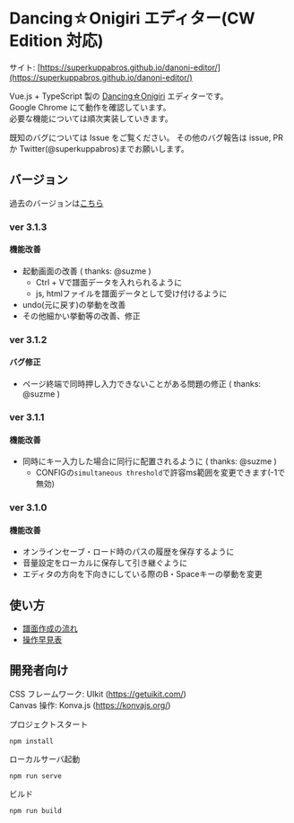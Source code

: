 # Dancing☆Onigiri エディター(CW Edition 対応)

サイト: [https://superkuppabros.github.io/danoni-editor/](https://superkuppabros.github.io/danoni-editor/)

Vue.js + TypeScript 製の [Dancing☆Onigiri](https://github.com/cwtickle/danoniplus) エディターです。  
Google Chrome にて動作を確認しています。  
必要な機能については順次実装していきます。

既知のバグについては Issue をご覧ください。
その他のバグ報告は issue, PR か Twitter(@superkuppabros)までお願いします。

## バージョン

過去のバージョンは[こちら](https://github.com/superkuppabros/danoni-editor/wiki/%E6%9B%B4%E6%96%B0%E5%B1%A5%E6%AD%B4)

### ver 3.1.3

#### 機能改善

- 起動画面の改善 ( thanks: @suzme )
  - Ctrl + Vで譜面データを入れられるように
  - js, htmlファイルを譜面データとして受け付けるように
- undo(元に戻す)の挙動を改善
- その他細かい挙動等の改善、修正

### ver 3.1.2

#### バグ修正

- ページ終端で同時押し入力できないことがある問題の修正 ( thanks: @suzme )

### ver 3.1.1

#### 機能改善

- 同時にキー入力した場合に同行に配置されるように ( thanks: @suzme )
  - CONFIGの`simultaneous threshold`で許容ms範囲を変更できます(-1で無効)

### ver 3.1.0

#### 機能改善

- オンラインセーブ・ロード時のパスの履歴を保存するように
- 音量設定をローカルに保存して引き継ぐように
- エディタの方向を下向きにしている際のB・Spaceキーの挙動を変更

## 使い方
- [譜面作成の流れ](https://github.com/superkuppabros/danoni-editor/wiki/%E8%AD%9C%E9%9D%A2%E4%BD%9C%E6%88%90%E3%81%AE%E6%B5%81%E3%82%8C)
- [操作早見表](https://github.com/superkuppabros/danoni-editor/wiki/%E6%93%8D%E4%BD%9C%E6%97%A9%E8%A6%8B%E8%A1%A8)

## 開発者向け

CSS フレームワーク: UIkit (https://getuikit.com/)  
Canvas 操作: Konva.js (https://konvajs.org/)

プロジェクトスタート

```
npm install
```

ローカルサーバ起動

```
npm run serve
```

ビルド

```
npm run build
```
